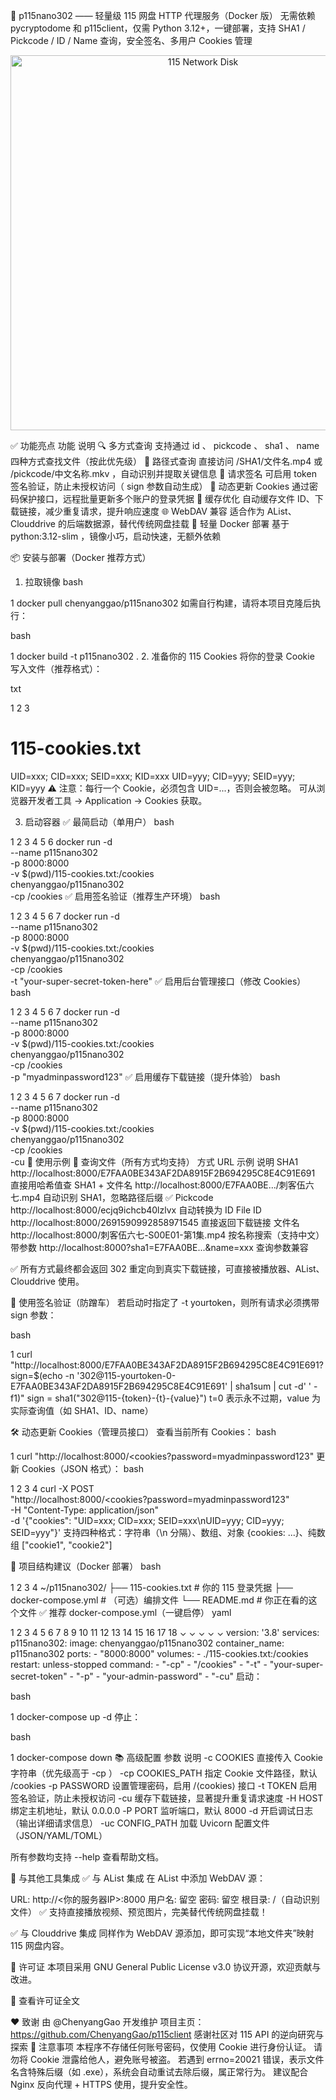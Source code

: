 🚀 p115nano302 —— 轻量级 115 网盘 HTTP 代理服务（Docker 版）
无需依赖 pycryptodome 和 p115client，仅需 Python 3.12+，一键部署，支持 SHA1 / Pickcode / ID / Name 查询，安全签名、多用户 Cookies 管理 







<p align="center">
<img src="https://cdn.pixabay.com/photo/2015/08/21/00/21/library-898333_1280.jpg" alt="115 Network Disk" width="600"/>
</p>

✅ 功能亮点
功能
说明
🔍
多方式查询
支持通过
id
、
pickcode
、
sha1
、
name
四种方式查找文件（按此优先级）
📁
路径式查询
直接访问
/SHA1/文件名.mp4
或
/pickcode/中文名称.mkv
，自动识别并提取关键信息
🔐
请求签名
可启用
token
签名验证，防止未授权访问（
sign
参数自动生成）
🔄
动态更新 Cookies
通过密码保护接口，远程批量更新多个账户的登录凭据
💾
缓存优化
自动缓存文件 ID、下载链接，减少重复请求，提升响应速度
🌐
WebDAV 兼容
适合作为 AList、Clouddrive 的后端数据源，替代传统网盘挂载
🐳
轻量 Docker 部署
基于
python:3.12-slim
，镜像小巧，启动快速，无额外依赖

📦 安装与部署（Docker 推荐方式）
1. 拉取镜像
bash


1
docker pull chenyanggao/p115nano302
如需自行构建，请将本项目克隆后执行： 

bash


1
docker build -t p115nano302 .
2. 准备你的 115 Cookies
将你的登录 Cookie 写入文件（推荐格式）：

txt


1
2
3
# 115-cookies.txt
UID=xxx; CID=xxx; SEID=xxx; KID=xxx
UID=yyy; CID=yyy; SEID=yyy; KID=yyy
⚠️ 注意：每行一个 Cookie，必须包含 UID=...，否则会被忽略。
可从浏览器开发者工具 → Application → Cookies 获取。 

3. 启动容器
✅ 最简启动（单用户）
bash


1
2
3
4
5
6
docker run -d \
  --name p115nano302 \
  -p 8000:8000 \
  -v $(pwd)/115-cookies.txt:/cookies \
  chenyanggao/p115nano302 \
  -cp /cookies
✅ 启用签名验证（推荐生产环境）
bash


1
2
3
4
5
6
7
docker run -d \
  --name p115nano302 \
  -p 8000:8000 \
  -v $(pwd)/115-cookies.txt:/cookies \
  chenyanggao/p115nano302 \
  -cp /cookies \
  -t "your-super-secret-token-here"
✅ 启用后台管理接口（修改 Cookies）
bash


1
2
3
4
5
6
7
docker run -d \
  --name p115nano302 \
  -p 8000:8000 \
  -v $(pwd)/115-cookies.txt:/cookies \
  chenyanggao/p115nano302 \
  -cp /cookies \
  -p "myadminpassword123"
✅ 启用缓存下载链接（提升体验）
bash


1
2
3
4
5
6
7
docker run -d \
  --name p115nano302 \
  -p 8000:8000 \
  -v $(pwd)/115-cookies.txt:/cookies \
  chenyanggao/p115nano302 \
  -cp /cookies \
  -cu
🔧 使用示例
📌 查询文件（所有方式均支持）
方式
URL 示例
说明
SHA1
http://localhost:8000/E7FAA0BE343AF2DA8915F2B694295C8E4C91E691
直接用哈希值查
SHA1 + 文件名
http://localhost:8000/E7FAA0BE.../刺客伍六七.mp4
自动识别 SHA1，忽略路径后缀 ✅
Pickcode
http://localhost:8000/ecjq9ichcb40lzlvx
自动转换为 ID
File ID
http://localhost:8000/2691590992858971545
直接返回下载链接
文件名
http://localhost:8000/刺客伍六七-S00E01-第1集.mp4
按名称搜索（支持中文）
带参数
http://localhost:8000?sha1=E7FAA0BE...&name=xxx
查询参数兼容

✅ 所有方式最终都会返回 302 重定向到真实下载链接，可直接被播放器、AList、Clouddrive 使用。 

🔐 使用签名验证（防蹭车）
若启动时指定了 -t yourtoken，则所有请求必须携带 sign 参数：

bash


1
curl "http://localhost:8000/E7FAA0BE343AF2DA8915F2B694295C8E4C91E691?sign=$(echo -n '302@115-yourtoken-0-E7FAA0BE343AF2DA8915F2B694295C8E4C91E691' | sha1sum | cut -d' ' -f1)"
sign = sha1("302@115-{token}-{t}-{value}")
t=0 表示永不过期，value 为实际查询值（如 SHA1、ID、name） 

🛠️ 动态更新 Cookies（管理员接口）
查看当前所有 Cookies：
bash


1
curl "http://localhost:8000/<cookies?password=myadminpassword123"
更新 Cookies（JSON 格式）：
bash


1
2
3
4
curl -X POST \
  "http://localhost:8000/<cookies?password=myadminpassword123" \
  -H "Content-Type: application/json" \
  -d '{"cookies": "UID=xxx; CID=xxx; SEID=xxx\nUID=yyy; CID=yyy; SEID=yyy"}'
支持四种格式：字符串（\n 分隔）、数组、对象 {cookies: ...}、纯数组 ["cookie1", "cookie2"] 

📁 项目结构建议（Docker 部署）
bash


1
2
3
4
~/p115nano302/
├── 115-cookies.txt          # 你的 115 登录凭据
├── docker-compose.yml       # （可选）编排文件
└── README.md                # 你正在看的这个文件
✅ 推荐 docker-compose.yml（一键启停）
yaml


1
2
3
4
5
6
7
8
9
10
11
12
13
14
15
16
17
18
⌄
⌄
⌄
⌄
⌄
version: '3.8'
services:
  p115nano302:
    image: chenyanggao/p115nano302
    container_name: p115nano302
    ports:
      - "8000:8000"
    volumes:
      - ./115-cookies.txt:/cookies
    restart: unless-stopped
    command:
      - "-cp"
      - "/cookies"
      - "-t"
      - "your-super-secret-token"
      - "-p"
      - "your-admin-password"
      - "-cu"
启动：

bash


1
docker-compose up -d
停止：

bash


1
docker-compose down
📚 高级配置
参数
说明
-c COOKIES
直接传入 Cookie 字符串（优先级高于
-cp
）
-cp COOKIES_PATH
指定 Cookie 文件路径，默认
/cookies
-p PASSWORD
设置管理密码，启用
/⟨cookies⟩
接口
-t TOKEN
启用签名验证，防止未授权访问
-cu
缓存下载链接，显著提升重复请求速度
-H HOST
绑定主机地址，默认
0.0.0.0
-P PORT
监听端口，默认
8000
-d
开启调试日志（输出详细请求信息）
-uc CONFIG_PATH
加载 Uvicorn 配置文件（JSON/YAML/TOML）

所有参数均支持 --help 查看帮助文档。 

🤝 与其他工具集成
✅ 与 AList 集成
在 AList 中添加 WebDAV 源：

URL: http://<你的服务器IP>:8000
用户名: 留空
密码: 留空
根目录: /（自动识别文件）
✅ 支持直接播放视频、预览图片，完美替代传统网盘挂载！ 

✅ 与 Clouddrive 集成
同样作为 WebDAV 源添加，即可实现“本地文件夹”映射 115 网盘内容。

📜 许可证
本项目采用 GNU General Public License v3.0 协议开源，欢迎贡献与改进。

🔗 查看许可证全文

❤️ 致谢
由 @ChenyangGao 开发维护
项目主页：https://github.com/ChenyangGao/p115client
感谢社区对 115 API 的逆向研究与探索
🚨 注意事项
本程序不存储任何账号密码，仅使用 Cookie 进行身份认证。
请勿将 Cookie 泄露给他人，避免账号被盗。
若遇到 errno=20021 错误，表示文件名含特殊后缀（如 .exe），系统会自动重试去除后缀，属正常行为。
建议配合 Nginx 反向代理 + HTTPS 使用，提升安全性。
